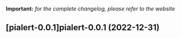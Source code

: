 **Important:**
*for the complete changelog, please refer to the website*




## [pialert-0.0.1]pialert-0.0.1 (2022-12-31)

